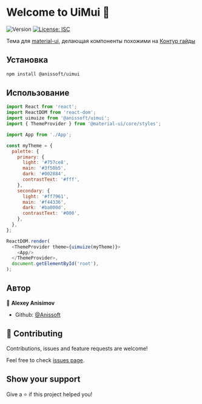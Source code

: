 # Welcome to UiMui 👋
![Version](https://img.shields.io/badge/version-0.0.1-blue.svg?cacheSeconds=2592000)
[![License: ISC](https://img.shields.io/badge/License-ISC-yellow.svg)](#)


Тема для [material-ui](https://material-ui.com/), делающая компоненты похожими на [Контур гайды](https://guides.kontur.ru/)

## Установка

```sh
npm install @anissoft/uimui
```

## Использование

```js
import React from 'react';
import ReactDOM from 'react-dom';
import uimuize from '@anissoft/uimui';
import { ThemeProvider } from '@material-ui/core/styles';

import App from './App';

const myTheme = {
  palette: {
    primary: {
      light: '#757ce8',
      main: '#3f50b5',
      dark: '#002884',
      contrastText: '#fff',
    },
    secondary: {
      light: '#ff7961',
      main: '#f44336',
      dark: '#ba000d',
      contrastText: '#000',
    },
  },
};

ReactDOM.render(
  <ThemeProvider theme={uimuize(myTheme)}>
    <App/>
  </ThemeProvider>,
  document.getElementById('root'),
);
```

## Автор

👤 **Alexey Anisimov**

* Github: [@Anissoft](https://github.com/Anissoft)

## 🤝 Contributing

Contributions, issues and feature requests are welcome!

Feel free to check [issues page](https://github.com/Anissoft/ui-mui/issues). 

## Show your support

Give a ⭐️ if this project helped you!

